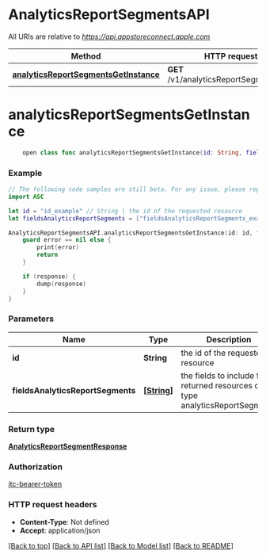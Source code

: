 # AnalyticsReportSegmentsAPI

All URIs are relative to *https://api.appstoreconnect.apple.com*

Method | HTTP request | Description
------------- | ------------- | -------------
[**analyticsReportSegmentsGetInstance**](AnalyticsReportSegmentsAPI.md#analyticsreportsegmentsgetinstance) | **GET** /v1/analyticsReportSegments/{id} | 


# **analyticsReportSegmentsGetInstance**
```swift
    open class func analyticsReportSegmentsGetInstance(id: String, fieldsAnalyticsReportSegments: [FieldsAnalyticsReportSegments_analyticsReportSegmentsGetInstance]? = nil, completion: @escaping (_ data: AnalyticsReportSegmentResponse?, _ error: Error?) -> Void)
```



### Example
```swift
// The following code samples are still beta. For any issue, please report via http://github.com/OpenAPITools/openapi-generator/issues/new
import ASC

let id = "id_example" // String | the id of the requested resource
let fieldsAnalyticsReportSegments = ["fieldsAnalyticsReportSegments_example"] // [String] | the fields to include for returned resources of type analyticsReportSegments (optional)

AnalyticsReportSegmentsAPI.analyticsReportSegmentsGetInstance(id: id, fieldsAnalyticsReportSegments: fieldsAnalyticsReportSegments) { (response, error) in
    guard error == nil else {
        print(error)
        return
    }

    if (response) {
        dump(response)
    }
}
```

### Parameters

Name | Type | Description  | Notes
------------- | ------------- | ------------- | -------------
 **id** | **String** | the id of the requested resource | 
 **fieldsAnalyticsReportSegments** | [**[String]**](String.md) | the fields to include for returned resources of type analyticsReportSegments | [optional] 

### Return type

[**AnalyticsReportSegmentResponse**](AnalyticsReportSegmentResponse.md)

### Authorization

[itc-bearer-token](../README.md#itc-bearer-token)

### HTTP request headers

 - **Content-Type**: Not defined
 - **Accept**: application/json

[[Back to top]](#) [[Back to API list]](../README.md#documentation-for-api-endpoints) [[Back to Model list]](../README.md#documentation-for-models) [[Back to README]](../README.md)

